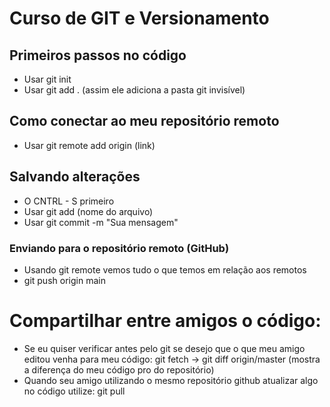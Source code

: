 # Curso de GIT e Versionamento 

## Primeiros passos no código
* Usar git init
* Usar git add . (assim ele adiciona a pasta git invisível)

## Como conectar ao meu repositório remoto
* Usar git remote add origin (link)


## Salvando alterações
* O CNTRL - S primeiro
* Usar git add (nome do arquivo)
* Usar git commit -m "Sua mensagem"

### Enviando para o repositório remoto (GitHub)
* Usando git remote vemos tudo o que temos em relação aos remotos 
* git push origin main 



# Compartilhar entre amigos o código:

* Se eu quiser verificar antes pelo git se desejo que o que meu amigo editou venha para meu código:
 git fetch -> git diff origin/master (mostra a diferença do meu código pro do repositório)
 * Quando seu amigo utilizando o mesmo repositório github atualizar algo no código utilize:
 git pull